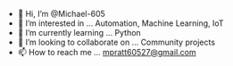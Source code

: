 - 👋 Hi, I’m @Michael-605
- 👀 I’m interested in ... Automation, Machine Learning, IoT
- 🌱 I’m currently learning ... Python
- 💞️ I’m looking to collaborate on ... Community projects
- 📫 How to reach me ... mpratt60527@gmail.com

<!---
Michael-605/Michael-605 is a ✨ special ✨ repository because its `README.md` (this file) appears on your GitHub profile.
You can click the Preview link to take a look at your changes.
--->
